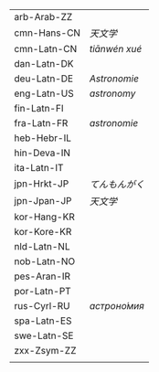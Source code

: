 | | |
|-|-|
| arb-Arab-ZZ |  |
| cmn-Hans-CN | _天文学_ |
| cmn-Latn-CN | _tiānwén xué_ |
| dan-Latn-DK |  |
| deu-Latn-DE | _Astronomie_ |
| eng-Latn-US | _astronomy_ |
| fin-Latn-FI |  |
| fra-Latn-FR | _astronomie_ |
| heb-Hebr-IL |  |
| hin-Deva-IN |  |
| ita-Latn-IT |  |
| jpn-Hrkt-JP | _てんもんがく_ |
| jpn-Jpan-JP | _天文学_ |
| kor-Hang-KR |  |
| kor-Kore-KR |  |
| nld-Latn-NL |  |
| nob-Latn-NO |  |
| pes-Aran-IR |  |
| por-Latn-PT |  |
| rus-Cyrl-RU | _астроно́мия_ |
| spa-Latn-ES |  |
| swe-Latn-SE |  |
| zxx-Zsym-ZZ |  |
|  |  |